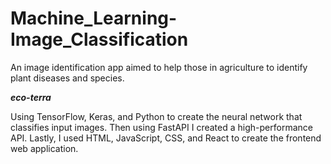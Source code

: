 # Machine_Learning-Image_Classification
An image identification app aimed to help those in agriculture to identify plant diseases and species.

***eco-terra***

Using TensorFlow, Keras, and Python to create the neural network that classifies input images. Then using FastAPI I created a high-performance API. Lastly, I used HTML, JavaScript, CSS, and React to create the frontend web application.
